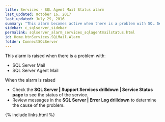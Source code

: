 ```yaml
---
title: Services - SQL Agent Mail Status alarm
last_updated: October 16, 2017
last_updated: July 29, 2016
summary: "This alarm becomes active when there is a problem with SQL Server Agent Mail."
sidebar: c_sqlserver_sidebar
permalink: sqlserver_alarm_services_sqlagentmailstatus.html
id: Home.btnServices.SQLMail.Alarm
folder: ConnectSQLServer
---
```




This alarm is raised when there is a problem with:

* SQL Server Mail
* SQL Server Agent Mail

When the alarm is raised

* Check the **SQL Server \| Support Services drilldown \| Service Status page** to see the status of the service.
* Review messages in the **SQL Server \| Error Log drilldown** to determine the cause of the problem.

{% include links.html %}

